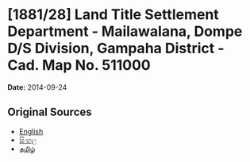 # [1881/28] Land Title Settlement Department - Mailawalana, Dompe D/S Division, Gampaha District - Cad. Map No. 511000

**Date:** 2014-09-24

## Original Sources

- [English](https://documents.gov.lk/view/extra-gazettes/2014/9/1881-28_E.pdf)
- [සිංහල](https://documents.gov.lk/view/extra-gazettes/2014/9/1881-28_S.pdf)
- [தமிழ்](https://documents.gov.lk/view/extra-gazettes/2014/9/1881-28_T.pdf)
